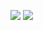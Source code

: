 ![](https://raw.githubusercontent.com/aktsasori/github-stats/master/generated/overview.svg#gh-dark-mode-only)
![](https://raw.githubusercontent.com/aktsasori/github-stats/master/generated/overview.svg#gh-light-mode-only)

